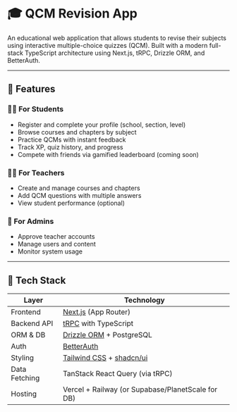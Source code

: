# 🎓 QCM Revision App

An educational web application that allows students to revise their subjects using interactive multiple-choice quizzes (QCM). Built with a modern full-stack TypeScript architecture using Next.js, tRPC, Drizzle ORM, and BetterAuth.

---

## 🚀 Features

### 👨‍🎓 For Students
- Register and complete your profile (school, section, level)
- Browse courses and chapters by subject
- Practice QCMs with instant feedback
- Track XP, quiz history, and progress
- Compete with friends via gamified leaderboard (coming soon)

### 👩‍🏫 For Teachers
- Create and manage courses and chapters
- Add QCM questions with multiple answers
- View student performance (optional)

### 🔐 For Admins
- Approve teacher accounts
- Manage users and content
- Monitor system usage

---

## 🧱 Tech Stack

| Layer        | Technology             |
|--------------|------------------------|
| Frontend     | [Next.js](https://nextjs.org/) (App Router) |
| Backend API  | [tRPC](https://trpc.io/) with TypeScript |
| ORM & DB     | [Drizzle ORM](https://orm.drizzle.team/) + PostgreSQL |
| Auth         | [BetterAuth](https://github.com/lucide-dev/better-auth) |
| Styling      | [Tailwind CSS](https://tailwindcss.com/) + [shadcn/ui](https://ui.shadcn.com/) |
| Data Fetching| TanStack React Query (via tRPC) |
| Hosting      | Vercel + Railway (or Supabase/PlanetScale for DB) |



